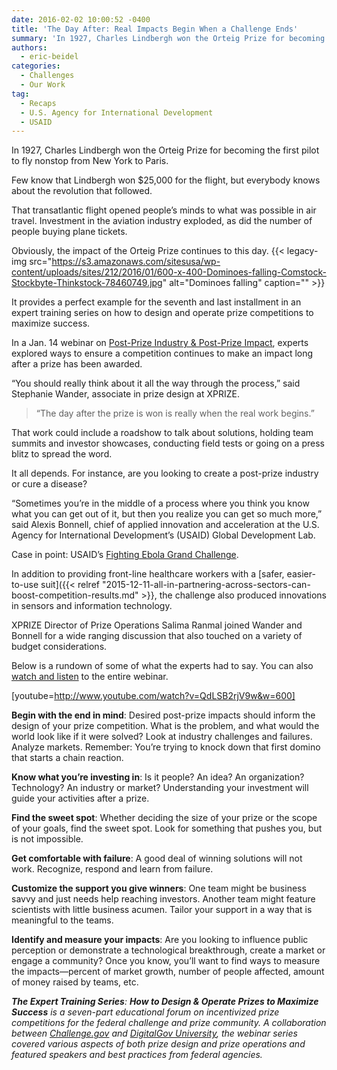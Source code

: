 ```yaml
---
date: 2016-02-02 10:00:52 -0400
title: 'The Day After: Real Impacts Begin When a Challenge Ends'
summary: 'In 1927, Charles Lindbergh won the Orteig Prize for becoming the first pilot to fly nonstop from New York to Paris. Few know that Lindbergh won $25,000 for the flight, but everybody knows about the revolution that followed. That transatlantic flight opened people&rsquo;s minds to what was possible in air travel. Investment in the aviation'
authors:
  - eric-beidel
categories:
  - Challenges
  - Our Work
tag:
  - Recaps
  - U.S. Agency for International Development
  - USAID
---
```


In 1927, Charles Lindbergh won the Orteig Prize for becoming the first pilot to fly nonstop from New York to Paris.

Few know that Lindbergh won $25,000 for the flight, but everybody knows about the revolution that followed.

That transatlantic flight opened people’s minds to what was possible in air travel. Investment in the aviation industry exploded, as did the number of people buying plane tickets.

Obviously, the impact of the Orteig Prize continues to this day. {{< legacy-img src="https://s3.amazonaws.com/sitesusa/wp-content/uploads/sites/212/2016/01/600-x-400-Dominoes-falling-Comstock-Stockbyte-Thinkstock-78460749.jpg" alt="Dominoes falling" caption="" >}} 

It provides a perfect example for the seventh and last installment in an expert training series on how to design and operate prize competitions to maximize success.

In a Jan. 14 webinar on [Post-Prize Industry & Post-Prize Impact](https://www.WHATEVER/event/module-7-post-prize-industry-and-the-post-prize-impact/), experts explored ways to ensure a competition continues to make an impact long after a prize has been awarded.

“You should really think about it all the way through the process,” said Stephanie Wander, associate in prize design at XPRIZE.

> “The day after the prize is won is really when the real work begins.”

That work could include a roadshow to talk about solutions, holding team summits and investor showcases, conducting field tests or going on a press blitz to spread the word.

It all depends. For instance, are you looking to create a post-prize industry or cure a disease?

“Sometimes you’re in the middle of a process where you think you know what you can get out of it, but then you realize you can get so much more,” said Alexis Bonnell, chief of applied innovation and acceleration at the U.S. Agency for International Development’s (USAID) Global Development Lab.

Case in point: USAID’s [Fighting Ebola Grand Challenge](http://www.ebolagrandchallenge.net/).

In addition to providing front-line healthcare workers with a [safer, easier-to-use suit]({{< relref "2015-12-11-all-in-partnering-across-sectors-can-boost-competition-results.md" >}}, the challenge also produced innovations in sensors and information technology.

XPRIZE Director of Prize Operations Salima Ranmal joined Wander and Bonnell for a wide ranging discussion that also touched on a variety of budget considerations.

Below is a rundown of some of what the experts had to say. You can also [watch and listen](https://www.youtube.com/watch?v=QdLSB2rjV9w&feature=youtu.be) to the entire webinar.

[youtube=http://www.youtube.com/watch?v=QdLSB2rjV9w&w=600]
  
**Begin with the end in mind**: Desired post-prize impacts should inform the design of your prize competition. What is the problem, and what would the world look like if it were solved? Look at industry challenges and failures. Analyze markets. Remember: You’re trying to knock down that first domino that starts a chain reaction.

**Know what you’re investing in**: Is it people? An idea? An organization? Technology? An industry or market? Understanding your investment will guide your activities after a prize.

**Find the sweet spot**: Whether deciding the size of your prize or the scope of your goals, find the sweet spot. Look for something that pushes you, but is not impossible.

**Get comfortable with failure**: A good deal of winning solutions will not work. Recognize, respond and learn from failure.

**Customize the support you give winners**: One team might be business savvy and just needs help reaching investors. Another team might feature scientists with little business acumen. Tailor your support in a way that is meaningful to the teams.

**Identify and measure your impacts**: Are you looking to influence public perception or demonstrate a technological breakthrough, create a market or engage a community? Once you know, you’ll want to find ways to measure the impacts—percent of market growth, number of people affected, amount of money raised by teams, etc.

_**The Expert Training Series**: **How to Design & Operate Prizes to Maximize Success** is a seven-part educational forum on incentivized prize competitions for the federal challenge and prize community. A collaboration between [Challenge.gov](https://www.challenge.gov/list/) and [DigitalGov University](https://www.WHATEVER/digitalgov-university/), the webinar series covered various aspects of both prize design and prize operations and featured speakers and best practices from federal agencies._